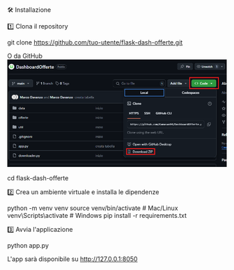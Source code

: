 🛠 Installazione

1️⃣ Clona il repository

  git clone https://github.com/tuo-utente/flask-dash-offerte.git

  O da GitHub
  ![alt text](image.png)
  
  cd flask-dash-offerte

2️⃣ Crea un ambiente virtuale e installa le dipendenze

  python -m venv venv
  source venv/bin/activate  # Mac/Linux
  venv\Scripts\activate  # Windows
  pip install -r requirements.txt

3️⃣ Avvia l'applicazione

  python app.py

L'app sarà disponibile su http://127.0.0.1:8050